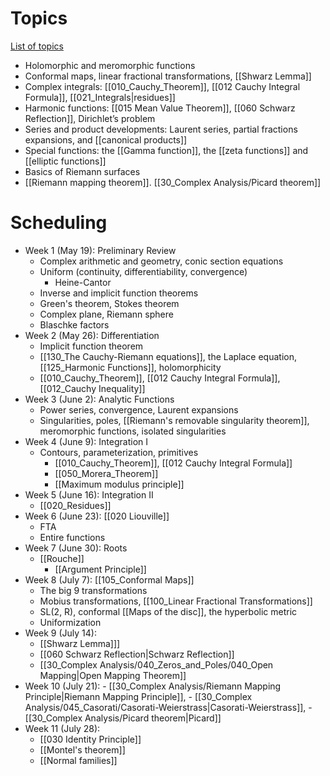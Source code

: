 # Topics

[List of topics](attachments/Complex_Analysis_Prelim_Review.pdf)

- Holomorphic and meromorphic functions
- Conformal maps, linear fractional transformations, [[Shwarz Lemma]]
- Complex integrals: [[010_Cauchy_Theorem]], [[012 Cauchy Integral Formula]], [[021_Integrals|residues]]
- Harmonic functions: [[015 Mean Value Theorem]], [[060 Schwarz Reflection]], Dirichlet’s problem
- Series and product developments: Laurent series, partial fractions expansions, and [[canonical products]]
- Special functions: the [[Gamma function]], the [[zeta functions]] and [[elliptic functions]]
- Basics of Riemann surfaces
- [[Riemann mapping theorem]]. [[30_Complex Analysis/Picard theorem]]

# Scheduling

- Week 1 (May 19): 
Preliminary Review
    - Complex arithmetic and geometry, conic section equations
    - Uniform (continuity,  differentiability, convergence)
        - Heine-Cantor
    - Inverse and implicit function theorems
    - Green's theorem, Stokes theorem
    - Complex plane, Riemann sphere
    - Blaschke factors
- Week 2 (May 26):
Differentiation
    - Implicit function theorem
    - [[130_The Cauchy-Riemann equations]], the Laplace equation, [[125_Harmonic Functions]], holomorphicity
    - [[010_Cauchy_Theorem]], [[012 Cauchy Integral Formula]], [[012_Cauchy Inequality]]
- Week 3 (June 2):
Analytic Functions
    - Power series, convergence, Laurent expansions
    - Singularities, poles, [[Riemann's removable singularity theorem]], meromorphic functions, isolated singularities
- Week 4 (June 9):
Integration I
    - Contours, parameterization, primitives
		- [[010_Cauchy_Theorem]], [[012 Cauchy Integral Formula]]
		- [[050_Morera_Theorem]]
		- [[Maximum modulus principle]]
- Week 5 (June 16):
Integration II
    - [[020_Residues]]
- Week 6 (June 23):
[[020 Liouville]]
    - FTA
    - Entire functions
- Week 7 (June 30):
 Roots
    -  [[Rouche]]
		- [[Argument Principle]]
- Week 8 (July 7):
	[[105_Conformal Maps]]
    - The big 9 transformations
    - Mobius transformations, [[100_Linear Fractional Transformations]]
    - SL(2, R), conformal [[Maps of the disc]], the hyperbolic metric
    - Uniformization
- Week 9 (July 14):
	- [[Shwarz Lemma]]] 
	- [[060 Schwarz Reflection|Schwarz Reflection]]
	- [[30_Complex Analysis/040_Zeros_and_Poles/040_Open Mapping|Open Mapping Theorem]]
- Week 10  (July 21):
		- [[30_Complex Analysis/Riemann Mapping Principle|Riemann Mapping Principle]], 
		- [[30_Complex Analysis/045_Casorati/Casorati-Weierstrass|Casorati-Weierstrass]], 
		- [[30_Complex Analysis/Picard theorem|Picard]]
- Week 11 (July 28):
	- [[030 Identity Principle]]
	- [[Montel's theorem]]
	- [[Normal families]]